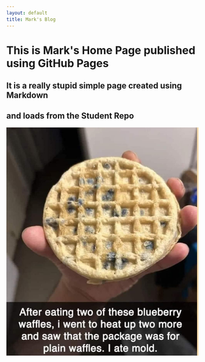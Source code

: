 ```yaml
---
layout: default
title: Mark's Blog
---
```



# This is Mark's Home Page published using GitHub Pages
## It is a really stupid simple page created using Markdown
## and loads from the Student Repo

![waffle](waffle.jpeg)